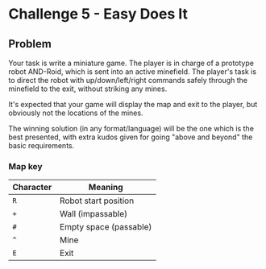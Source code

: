 # Challenge 5 - Easy Does It

## Problem
Your task is write a miniature game. The player is in charge of a prototype robot AND-Roid, which is sent into an active minefield. The player's task is to direct the robot with up/down/left/right commands safely through the minefield to the exit, without striking any mines.

It's expected that your game will display the map and exit to the player, but obviously not the locations of the mines.

The winning solution (in any format/language) will be the one which is the best presented, with extra kudos given for going "above and beyond" the basic requirements.

### Map key
Character | Meaning
--- | ---
`R` | Robot start position
`+` | Wall (impassable)
`#` | Empty space (passable)
`^` | Mine
`E` | Exit
